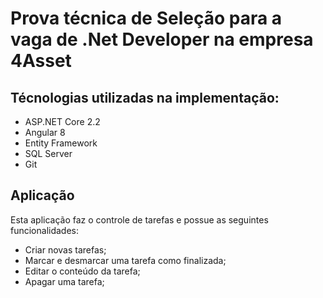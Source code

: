 # Prova técnica de Seleção para a vaga de .Net Developer na empresa 4Asset

## Técnologias utilizadas na implementação:
* ASP.NET Core 2.2
* Angular 8
* Entity Framework
* SQL Server
* Git

## Aplicação
Esta aplicação faz o controle de tarefas e possue as seguintes funcionalidades: 
* Criar novas tarefas;
* Marcar e desmarcar uma tarefa como finalizada;
* Editar o conteúdo da tarefa;
* Apagar uma tarefa;
